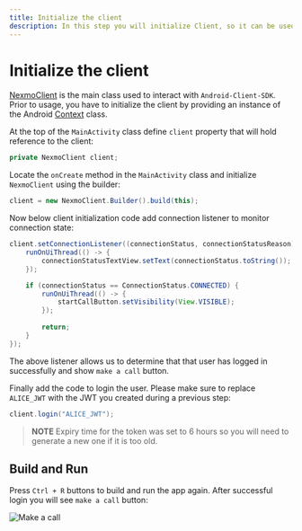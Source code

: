 ```yaml
---
title: Initialize the client
description: In this step you will initialize Client, so it can be used within the application.
---
```


# Initialize the client

[NexmoClient](https://developer.nexmo.com/sdk/stitch/android/com/nexmo/client/NexmoClient.html) is the main class used to interact with `Android-Client-SDK`. Prior to usage, you have to initialize the client by providing an instance of the Android [Context](https://developer.android.com/reference/android/content/Context) class. 

At the top of the `MainActivity` class define `client` property that will hold reference to the client:

```java
private NexmoClient client;
```

Locate the `onCreate` method in the `MainActivity` class and initialize `NexmoClient` using the builder:

```java
client = new NexmoClient.Builder().build(this);
```

Now below client initialization code add connection listener to monitor connection state:

```java
client.setConnectionListener((connectionStatus, connectionStatusReason) -> {
    runOnUiThread(() -> {
        connectionStatusTextView.setText(connectionStatus.toString());
    });

    if (connectionStatus == ConnectionStatus.CONNECTED) {
        runOnUiThread(() -> {
            startCallButton.setVisibility(View.VISIBLE);
        });
        
        return;
    }
});
```

 The above listener allows us to determine that that user has logged in successfully and show `make a call` button. 
 
 Finally add the code to login the user. Please make sure to replace `ALICE_JWT` with the JWT you created during a previous step:

```java
client.login("ALICE_JWT");
```

> **NOTE** Expiry time for the token was set to 6 hours so you will need to generate a new one if it is too old.

## Build and Run

Press `Ctrl + R` buttons to build and run the app again. After successful login you will see `make a call` button:

![Make a call](/screenshots/tutorials/client-sdk/app-to-phone/make-a-call.png)
